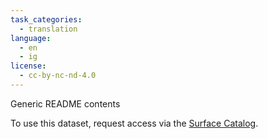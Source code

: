 ```yaml
---
task_categories:
  - translation
language:
  - en
  - ig
license:
  - cc-by-nc-nd-4.0
---
```


Generic README contents

To use this dataset, request access via the [Surface Catalog](catalog.surfacedata.org/).
